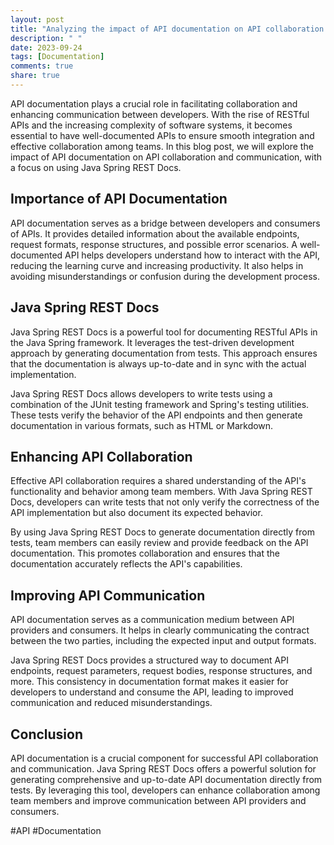 ```yaml
---
layout: post
title: "Analyzing the impact of API documentation on API collaboration and communication with Java Spring REST Docs"
description: " "
date: 2023-09-24
tags: [Documentation]
comments: true
share: true
---
```


API documentation plays a crucial role in facilitating collaboration and enhancing communication between developers. With the rise of RESTful APIs and the increasing complexity of software systems, it becomes essential to have well-documented APIs to ensure smooth integration and effective collaboration among teams. In this blog post, we will explore the impact of API documentation on API collaboration and communication, with a focus on using Java Spring REST Docs.

## Importance of API Documentation

API documentation serves as a bridge between developers and consumers of APIs. It provides detailed information about the available endpoints, request formats, response structures, and possible error scenarios. A well-documented API helps developers understand how to interact with the API, reducing the learning curve and increasing productivity. It also helps in avoiding misunderstandings or confusion during the development process.

## Java Spring REST Docs

Java Spring REST Docs is a powerful tool for documenting RESTful APIs in the Java Spring framework. It leverages the test-driven development approach by generating documentation from tests. This approach ensures that the documentation is always up-to-date and in sync with the actual implementation.

Java Spring REST Docs allows developers to write tests using a combination of the JUnit testing framework and Spring's testing utilities. These tests verify the behavior of the API endpoints and then generate documentation in various formats, such as HTML or Markdown.

## Enhancing API Collaboration

Effective API collaboration requires a shared understanding of the API's functionality and behavior among team members. With Java Spring REST Docs, developers can write tests that not only verify the correctness of the API implementation but also document its expected behavior.

By using Java Spring REST Docs to generate documentation directly from tests, team members can easily review and provide feedback on the API documentation. This promotes collaboration and ensures that the documentation accurately reflects the API's capabilities.

## Improving API Communication

API documentation serves as a communication medium between API providers and consumers. It helps in clearly communicating the contract between the two parties, including the expected input and output formats.

Java Spring REST Docs provides a structured way to document API endpoints, request parameters, request bodies, response structures, and more. This consistency in documentation format makes it easier for developers to understand and consume the API, leading to improved communication and reduced misunderstandings.

## Conclusion

API documentation is a crucial component for successful API collaboration and communication. Java Spring REST Docs offers a powerful solution for generating comprehensive and up-to-date API documentation directly from tests. By leveraging this tool, developers can enhance collaboration among team members and improve communication between API providers and consumers.

#API #Documentation